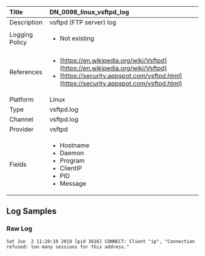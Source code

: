| Title             | DN_0098_linux_vsftpd_log                                                                                                      |
|:------------------|:-----------------------------------------------------------------------------------------------------------------|
| Description       | vsftpd (FTP server) log                                                                                                |
| Logging Policy    | <ul><li> Not existing </li></ul> | 
| References     		| <ul><li>[https://en.wikipedia.org/wiki/Vsftpd](https://en.wikipedia.org/wiki/Vsftpd)</li><li>[https://security.appspot.com/vsftpd.html](https://security.appspot.com/vsftpd.html)</li></ul>                                  |
| Platform       		| Linux   |
| Type           		| vsftpd.log 		| 
| Channel        		| vsftpd.log    |
| Provider       		| vsftpd   |
| Fields         		| <ul><li>Hostname</li><li>Daemon</li><li>Program</li><li>ClientIP</li><li>PID</li><li>Message</li></ul>                                               |


## Log Samples

### Raw Log

```
Sat Jun  2 11:20:19 2018 [pid 3616] CONNECT: Client "ip", "Connection refused: too many sessions for this address."

```




